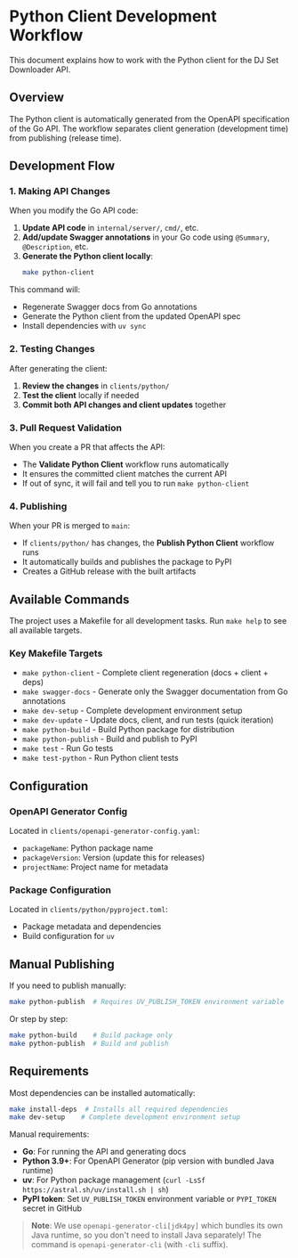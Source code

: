 # Python Client Development Workflow

This document explains how to work with the Python client for the DJ Set Downloader API.

## Overview

The Python client is automatically generated from the OpenAPI specification of the Go API. The workflow separates client generation (development time) from publishing (release time).

## Development Flow

### 1. Making API Changes

When you modify the Go API code:

1. **Update API code** in `internal/server/`, `cmd/`, etc.
2. **Add/update Swagger annotations** in your Go code using `@Summary`, `@Description`, etc.
3. **Generate the Python client locally**:
   ```bash
   make python-client
   ```

This command will:
- Regenerate Swagger docs from Go annotations
- Generate the Python client from the updated OpenAPI spec
- Install dependencies with `uv sync`

### 2. Testing Changes

After generating the client:

1. **Review the changes** in `clients/python/`
2. **Test the client** locally if needed
3. **Commit both API changes and client updates** together

### 3. Pull Request Validation

When you create a PR that affects the API:

- The **Validate Python Client** workflow runs automatically
- It ensures the committed client matches the current API
- If out of sync, it will fail and tell you to run `make python-client`

### 4. Publishing

When your PR is merged to `main`:

- If `clients/python/` has changes, the **Publish Python Client** workflow runs
- It automatically builds and publishes the package to PyPI
- Creates a GitHub release with the built artifacts

## Available Commands

The project uses a Makefile for all development tasks. Run `make help` to see all available targets.

### Key Makefile Targets

- `make python-client` - Complete client regeneration (docs + client + deps)
- `make swagger-docs` - Generate only the Swagger documentation from Go annotations
- `make dev-setup` - Complete development environment setup
- `make dev-update` - Update docs, client, and run tests (quick iteration)
- `make python-build` - Build Python package for distribution
- `make python-publish` - Build and publish to PyPI
- `make test` - Run Go tests
- `make test-python` - Run Python client tests

## Configuration

### OpenAPI Generator Config
Located in `clients/openapi-generator-config.yaml`:
- `packageName`: Python package name
- `packageVersion`: Version (update this for releases)
- `projectName`: Project name for metadata

### Package Configuration
Located in `clients/python/pyproject.toml`:
- Package metadata and dependencies
- Build configuration for `uv`

## Manual Publishing

If you need to publish manually:

```bash
make python-publish  # Requires UV_PUBLISH_TOKEN environment variable
```

Or step by step:
```bash
make python-build    # Build package only
make python-publish  # Build and publish
```

## Requirements

Most dependencies can be installed automatically:

```bash
make install-deps  # Installs all required dependencies
make dev-setup    # Complete development environment setup
```

Manual requirements:
- **Go**: For running the API and generating docs
- **Python 3.9+**: For OpenAPI Generator (pip version with bundled Java runtime)
- **uv**: For Python package management (`curl -LsSf https://astral.sh/uv/install.sh | sh`)
- **PyPI token**: Set `UV_PUBLISH_TOKEN` environment variable or `PYPI_TOKEN` secret in GitHub

> **Note**: We use `openapi-generator-cli[jdk4py]` which bundles its own Java runtime, so you don't need to install Java separately! The command is `openapi-generator-cli` (with `-cli` suffix). 